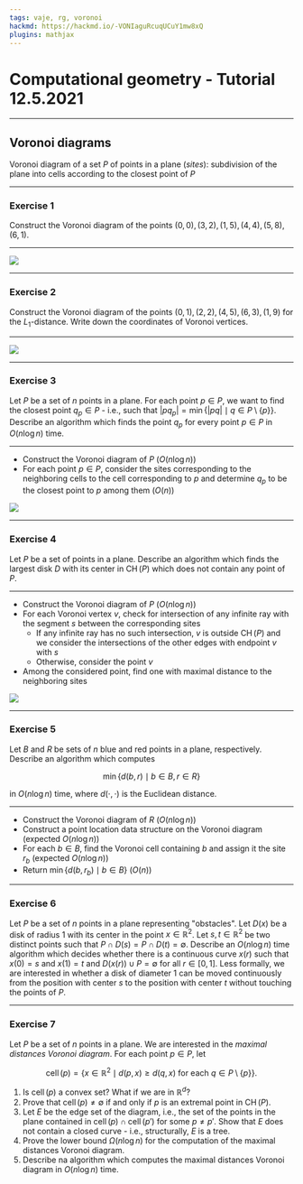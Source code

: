 ```yaml
---
tags: vaje, rg, voronoi
hackmd: https://hackmd.io/-VONIaguRcuqUCuY1mw8xQ
plugins: mathjax
---
```

# Computational geometry - Tutorial 12.5.2021

---

## Voronoi diagrams

Voronoi diagram of a set $P$ of points in a plane (*sites*): subdivision of the plane into cells according to the closest point of $P$

---

### Exercise 1

Construct the Voronoi diagram of the points $(0, 0), (3, 2), (1, 5), (4, 4), (5, 8), (6, 1)$.

----

![](https://jaanos.github.io/computational-geometry/notes/2021/2021-05-12/voronoi.png)

---

### Exercise 2

Construct the Voronoi diagram of the points $(0, 1), (2, 2), (4, 5), (6, 3), (1, 9)$ for the ${L_1}$-distance. Write down the coordinates of Voronoi vertices.

----

![](https://jaanos.github.io/computational-geometry/notes/2021/2021-05-12/voronoi-L1.png)

---

### Exercise 3

Let $P$ be a set of $n$ points in a plane. For each point $p \in P$, we want to find the closest point ${q_p} \in P$ - i.e., such that $\vert p {q_p} \vert = \min \lbrace \vert pq \vert \mid q \in P \setminus \lbrace p \rbrace \rbrace$. Describe an algorithm which finds the point ${q_p}$ for every point $p \in P$ in $O(n \log n)$ time.

----

* Construct the Voronoi diagram of $P$ ($O(n \log n)$)
* For each point $p \in P$, consider the sites corresponding to the neighboring cells to the cell corresponding to $p$ and determine ${q_p}$ to be the closest point to $p$ among them ($O(n)$)

![](https://jaanos.github.io/computational-geometry/notes/2021/2021-05-12/nearest.png)

---

### Exercise 4

Let $P$ be a set of points in a plane. Describe an algorithm which finds the largest disk $D$ with its center in $\operatorname{CH}(P)$ which does not contain any point of $P$.

----

* Construct the Voronoi diagram of $P$ ($O(n \log n)$)
* For each Voronoi vertex $v$, check for intersection of any infinite ray with the segment $s$ between the corresponding sites
  - If any infinite ray has no such intersection, $v$ is outside $\operatorname{CH}(P)$ and we consider the intersections of the other edges with endpoint $v$ with $s$
  - Otherwise, consider the point $v$
* Among the considered point, find one with maximal distance to the neighboring sites

![](https://jaanos.github.io/computational-geometry/notes/2021/2021-05-12/centers.png)

---

### Exercise 5

Let $B$ and $R$ be sets of $n$ blue and red points in a plane, respectively. Describe an algorithm which computes

$$
\min\{d(b, r) \mid b \in B, r \in R\}
$$

in $O(n \log n)$ time, where $d(\cdot, \cdot)$ is the Euclidean distance.

----

* Construct the Voronoi diagram of $R$ ($O(n \log n)$)
* Construct a point location data structure on the Voronoi diagram (expected $O(n \log n)$)
* For each $b \in B$, find the Voronoi cell containing $b$ and assign it the site $r_b$ (expected $O(n \log n)$)
* Return $\min\{d(b, r_b) \mid b \in B\}$ ($O(n)$)

---

### Exercise 6

Let $P$ be a set of $n$ points in a plane representing "obstacles". Let $D(x)$ be a disk of radius $1$ with its center in the point $x \in \mathbb{R}^2$. Let $s, t \in \mathbb{R}^2$ be two distinct points such that $P \cap D(s) = P \cap D(t) = \emptyset$. Describe an $O(n \log n)$ time algorithm which decides whether there is a continuous curve $x(r)$ such that $x(0) = s$ and $x(1) = t$ and $D(x(r)) \cup P = \emptyset$ for all $r \in [0, 1]$. Less formally, we are interested in whether a disk of diameter $1$ can be moved continuously from the position with center $s$ to the position with center $t$ without touching the points of $P$.

---

### Exercise 7

Let $P$ be a set of $n$ points in a plane. We are interested in the *maximal distances Voronoi diagram*. For each point $p\in P$, let

$$
\operatorname{cell}(p) = \{ x \in \mathbb{R}^2 \mid d(p, x) \ge d(q, x) \text{ for each } q \in P \setminus \{p\} \}.
$$

1. Is $\operatorname{cell}(p)$ a convex set? What if we are in $\mathbb{R}^d$?
2. Prove that $\operatorname{cell}(p) \ne \emptyset$ if and only if $p$ is an extremal point in $\operatorname{CH}(P)$.
3. Let $E$ be the edge set of the diagram, i.e., the set of the points in the plane contained in $\operatorname{cell}(p) \cap \operatorname{cell}(p')$ for some $p \ne p'$. Show that $E$ does not contain a closed curve - i.e., structurally, $E$ is a tree.
4. Prove the lower bound $\Omega(n \log n)$ for the computation of the maximal distances Voronoi diagram.
5. Describe na algorithm which computes the maximal distances Voronoi diagram in $O(n \log n)$ time.
